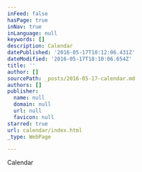```yaml
---
inFeed: false
hasPage: true
inNav: true
inLanguage: null
keywords: []
description: Calendar
datePublished: '2016-05-17T18:12:06.431Z'
dateModified: '2016-05-17T18:10:06.654Z'
title: ''
author: []
sourcePath: _posts/2016-05-17-calendar.md
authors: []
publisher:
  name: null
  domain: null
  url: null
  favicon: null
starred: true
url: calendar/index.html
_type: WebPage

---
```

Calendar